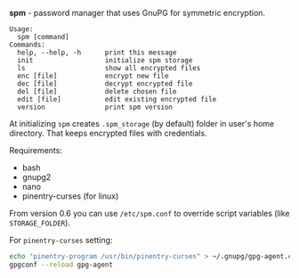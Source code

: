 **spm** - password manager that uses GnuPG for symmetric encryption.

```
Usage:
  spm [command]
Commands:
  help, --help, -h      print this message
  init                  initialize spm storage
  ls                    show all encrypted files
  enc [file]            encrypt new file
  dec [file]            decrypt encrypted file
  del [file]            delete chosen file
  edit [file]           edit existing encrypted file
  version               print spm version
```

At initializing `spm` creates `.spm_storage` (by default) folder in user's home directory. That keeps encrypted files with credentials.

Requirements:
* bash
* gnupg2
* nano
* pinentry-curses (for linux)

From version 0.6 you can use `/etc/spm.conf` to override script variables (like `STORAGE_FOLDER`).

For `pinentry-curses` setting:

```bash
echo "pinentry-program /usr/bin/pinentry-curses" > ~/.gnupg/gpg-agent.conf
gpgconf --reload gpg-agent
```
